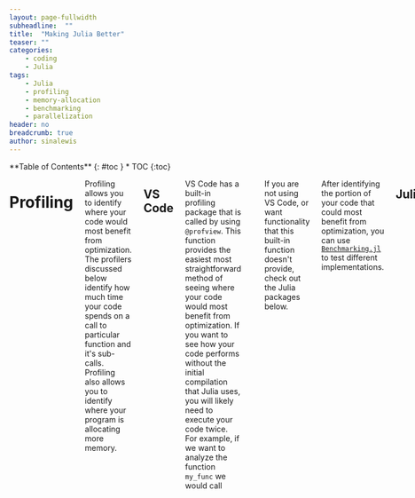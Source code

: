 ```yaml
---
layout: page-fullwidth
subheadline:  ""
title:  "Making Julia Better"
teaser: ""
categories:
    - coding
    - Julia
tags:
    - Julia
    - profiling
    - memory-allocation
    - benchmarking
    - parallelization
header: no
breadcrumb: true
author: sinalewis
---
```

<div class="row">
<div class="medium-4 medium-push-8 columns" markdown="1">
<div class="panel radius" markdown="1">
**Table of Contents**
{: #toc }
*  TOC
{:toc}
</div>
</div><!-- /.medium-4.columns -->

<div class="medium-8 medium-pull-4 columns" markdown="1">

# Profiling

Profiling allows you to identify where your code would most benefit from optimization. The profilers discussed below identify how much time your code spends on a call to particular function and it's sub-calls. Profiling also allows you to identify where your program is allocating more memory.

## VS Code

VS Code has a built-in profiling package that is called by using `@profview`. This function provides the easiest most straightforward method of seeing where your code would most benefit from optimization. If you want to see how your code performs without the initial compilation that Julia uses, you will likely need to execute your code twice. For example, if we want to analyze the function `my_func` we would call
```julia
 # the results from this call might contain Julia compilation information
@profview my_func()

 # the results from this call should show only runtime information about the function
@profview my_func()
```
If you are not using VS Code, or want functionality that this built-in function doesn't provide, check out the Julia packages below.

After identifying the portion of your code that could most benefit from optimization, you can use [`Benchmarking.jl`]() to test different implementations.

## Julia

Julia provides a profiling package, straightforwardly called [`Profiler.jl`](https://docs.julialang.org/en/v1/manual/profile/). The output that comes with the standard library is purely text-based. If you want to generate flamegraphs as a visual way to profile the code, like the one below, we need to import more packages.

<img class="t60" src="{{ site.urlimg }}flamegraph_example.png" alt="Example of a flamegraph" caption="Example of a flamegraph from the [FlameGraphs.jl](https://timholy.github.io/FlameGraphs.jl/stable/#) documentation page.">

`FlameGraphs.jl` provides the basic functionality to convert the data given by Julia's `Profile.jl` into something that we can plot. We then need to add `ProfileView.jl` to be able to generate interactive plots.

## Basic Commands

If you decide to only include the `Profile.jl` package then you would run the following code to profile the function `myfunc`:

```julia
myfunc(); # run once to force compilation and avoid profiling Julia's compiler'

using Profile
@profile myfunc()

Profile.print()
```

The [`Profiler.jl` documentation](https://docs.julialang.org/en/v1/manual/profile/) explains how to interpret the output. Every time you profile a piece of code with `@profile` the output is added to a buffer that is printed with `Profile.print()`. If you want to start fresh you can run `Profile.clear()`. More in-depth information about profiling your code with only `Profile.jl` is available in the documentation.

If you decide to generate flamegraphs, you will use both `FlameGraphs.jl` and `ProfileView.jl`. Additionally, it seems that if you specifically want an SVG you should also include `ProfileSVG.jl`. The examples in the documentation use the command `@profview f(args...)` to profile the code, which is shorthand for `Profile.clear(); @profile f(args...); ProfileView.view()`. In VSCode you will get an error if you try to use this shorthand. VS Code has its own `@profview` defined, which creates a conflict. You can fix the conflict by specifying `ProfileView.@profview`. I tested this on my own code and the input and results are shown below.

```julia
using T4Chain # name of the module that I'm coding up
using Profile, FlameGraphs, ProfileView # packages for profiling

# running once to force compilation, saving results for plotting and analysis
Eavg, Econv, tempAvg = T4Chain.OneDThermal()

ProfileView.@profview T4Chain.OneDThermal()
```

<img class="t60" src="{{ site.urlimg }}flamegraph_Sina-example.png" alt="Example of a flamegraph" caption="Example of a flamegraph from Sina's code.">

# Memory Allocation

Julia allows you to track line-by-line allocation. To do this, you need to start Julia with the `--track-allocation=<setting>` command-line option. The settings available are `none`, the default, doesn't measure allocation, `user`, measure memory allocation everywhere except Julia's core code, and `all`, which does include Julia's core code. Typically, you are interested in analysing your own code and will use the `user` setting.

After starting Julia with this command-line option, you can run the code that you want analysed. Because compilation requires memory allocation, it is recommended that you force compilation by executing your code and any auxiliary statements it requires before then calling `Profile.clear_malloc_data()`. This command resets all allocation counters and allows a compilation free view of the memory allocation in your code. After again executing the commands you wish to analyse, quit Julia to trigger the generation of `.mem.` files. These files contain the line-by-line analysis of your code. For every line where memory was allocated, the total amount in bytes is recorded on the left. For example, a section of my analysed code reads

```bash
        - function velocityRescale(T::Float64, pSection, osc::Oscillators)
        -     # determine current kinetic energy of region being rescaled
        -     # choice of units results in KE being equal to the temperature
        - 
        -     # handle a section that is broken into two pieces
  9600144     temp = []
        0     for k in pSection
1273614608         push!(temp, k .* k)
        -     end
        0     KE = sum(temp)
        -     temp = 0
        -     # if KE has a length greater than 1 (i.e. is not just a number) then we had two sections and need to sum again
        0     if length(KE) > 1
  1600032         KE = sum(KE)
        -     end
        - 
        -     # determine scaling factor
        -     # osc.N is the total number of oscillators in the system
        -     # the number per region (hot,cold,system) is a third of the total
  9600144     λ = sqrt((osc.N / 3) * T / KE)
        - 
        -     # re-scale the momentum
        0     return λ .* pSection
        - end
```

# Benchmarking

# Parallelization